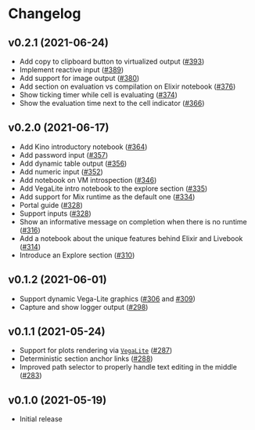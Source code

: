 # Changelog

## v0.2.1 (2021-06-24)

  * Add copy to clipboard button to virtualized output ([#393](https://github.com/elixir-nx/livebook/pull/393))
  * Implement reactive input ([#389](https://github.com/elixir-nx/livebook/pull/389))
  * Add support for image output ([#380](https://github.com/elixir-nx/livebook/pull/380))
  * Add section on evaluation vs compilation on Elixir notebook ([#376](https://github.com/elixir-nx/livebook/pull/376))
  * Show ticking timer while cell is evaluating ([#374](https://github.com/elixir-nx/livebook/pull/374))
  * Show the evaluation time next to the cell indicator ([#366](https://github.com/elixir-nx/livebook/pull/366))

## v0.2.0 (2021-06-17)

  * Add Kino introductory notebook ([#364](https://github.com/elixir-nx/livebook/pull/364))
  * Add password input ([#357](https://github.com/elixir-nx/livebook/pull/357))
  * Add dynamic table output ([#356](https://github.com/elixir-nx/livebook/pull/356))
  * Add numeric input ([#352](https://github.com/elixir-nx/livebook/pull/352))
  * Add notebook on VM introspection ([#346](https://github.com/elixir-nx/livebook/pull/346))
  * Add VegaLite intro notebook to the explore section ([#335](https://github.com/elixir-nx/livebook/pull/335))
  * Add support for Mix runtime as the default one ([#334](https://github.com/elixir-nx/livebook/pull/334))
  * Portal guide ([#328](https://github.com/elixir-nx/livebook/pull/318))
  * Support inputs ([#328](https://github.com/elixir-nx/livebook/pull/328))
  * Show an informative message on completion when there is no runtime ([#316](https://github.com/elixir-nx/livebook/pull/316))
  * Add a notebook about the unique features behind Elixir and Livebook ([#314](https://github.com/elixir-nx/livebook/pull/314))
  * Introduce an Explore section ([#310](https://github.com/elixir-nx/livebook/pull/310))

## v0.1.2 (2021-06-01)

  * Support dynamic Vega-Lite graphics ([#306](https://github.com/elixir-nx/livebook/pull/306) and [#309](https://github.com/elixir-nx/livebook/pull/309))
  * Capture and show logger output ([#298](https://github.com/elixir-nx/livebook/pull/298))

## v0.1.1 (2021-05-24)

  * Support for plots rendering via [`VegaLite`](https://github.com/elixir-nx/vega_lite) ([#287](https://github.com/elixir-nx/livebook/pull/287))
  * Deterministic section anchor links ([#288](https://github.com/elixir-nx/livebook/pull/288))
  * Improved path selector to properly handle text editing in the middle ([#283](https://github.com/elixir-nx/livebook/pull/283))

## v0.1.0 (2021-05-19)

  * Initial release
